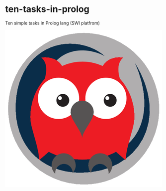# ten-tasks-in-prolog
Ten simple tasks in Prolog lang (SWI platfrom)

![swi-prolog-logo](https://github.com/bohdan-sokolovskyi/ten-tasks-in-prolog/blob/master/demo/swi-prolog-logo.png)
